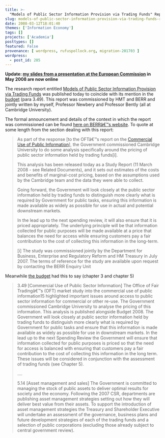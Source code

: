 ```yaml
---
title: >-
  "Models of Public Sector Information Provision via Trading Funds" Report Published Today
slug: models-of-public-sector-information-provision-via-trading-funds-report-published-today
date: 2008-03-12T18:01:40
themes: ['Information Economy']
tags: []
projects: ['Academia']
posttypes: []
featured: False
provenance: [ wordpress, rufuspollock.org, migration-201703 ]
wordpress:
  - post_id: 285
---
```


**Update: [my slides from a presentation at the European Commission](http://ec.europa.eu/information_society/policy/psi/docs/pdfs/minutes_psi_group_meetings/presentations/11th/pollock.pdf) in May 2008 are now online**

The research report entitled [Models of Public Sector Information Provision via Trading Funds](http://www.berr.gov.uk/files/file45136.pdf) was published today to coincide with its mention in the [budget](http://www.hm-treasury.gov.uk/budget/budget_08/bud_bud08_index.cfm) (para 3.49). This report was commissioned by HMT and BERR and jointly written by myself, Professor Newbery and Professor Bently (all at Cambridge University). 

The formal announcement and details of the context in which the report was commissioned can be found [here on BERRâ€™s website](http://www.berr.gov.uk/bbf/competition/market-studies/public-information/page39978.html). To quote at some length from the section dealing with this report:

> As part of the response [to the OFTâ€™s report on the [Commercial Use of Public Information](http://www.oft.gov.uk/advice_and_resources/resource_base/market-studies/public-information)], the Government commissioned Cambridge University to do some analysis specifically around the pricing of public sector information held by trading funds[i].
>
> This analysis has been released today as a Study Report (11 March 2008 - see Related Documents), and it sets out estimates of the costs and benefits of marginal-cost pricing, based on the assumptions used by the Cambridge team and the data they were able to collect.
>
> Going forward, the Government will look closely at the public sector information held by trading funds to distinguish more clearly what is required by Government for public tasks, ensuring this information is made available as widely as possible for use in actual and potential downstream markets.
>
> In the lead up to the next spending review, it will also ensure that it is priced appropriately. The underlying principle will be that information collected for public purposes will be made available at a price that balances the need for access while ensuring customers pay a fair contribution to the cost of collecting this information in the long-term.
>
> [i] The study was commissioned jointly by the Department for Business, Enterprise and Regulatory Reform and HM Treasury in July 2007. The terms of reference for the study are available upon request by contacting the BERR Enquiry Unit

Meanwhile [the budget](http://www.hm-treasury.gov.uk/budget/budget_08/bud_bud08_index.cfm) had this to say (chapter 3 and chapter 5)

> 3.49 [Commercial Use of Public Sector Information] The Office of Fair Tradingâ€™s (OFT) market study into the commercial use of public information15 highlighted important issues around access to public sector information for commercial or other re-use. The Government commissioned Cambridge University to analyse the pricing of this information. This analysis is published alongside Budget 2008. The Government will look closely at public sector information held by trading funds to distinguish more clearly what is required by Government for public tasks and ensure that this information is made available as widely as possible for use in downstream markets. In the lead up to the next Spending Review the Government will ensure that information collected for public purposes is priced so that the need for access is balanced with ensuring that customers pay a fair contribution to the cost of collecting this information in the long term. These issues will be considered in conjunction with the assessment of trading funds (see Chapter 5).
>
> ....
> 
> 5.14 [Asset management and sales] The Government is committed to managing the stock of public assets to deliver optimal results for society and the economy. Following the 2007 CSR, departments are publishing asset management strategies setting out how they will deliver best value from their assets. To support the introduction of asset management strategies the Treasury and Shareholder Executive will undertake an assessment of the governance, business plans and future development strategies of each of the trading funds and a selection of public corporations (excluding those already subject to central government review).



